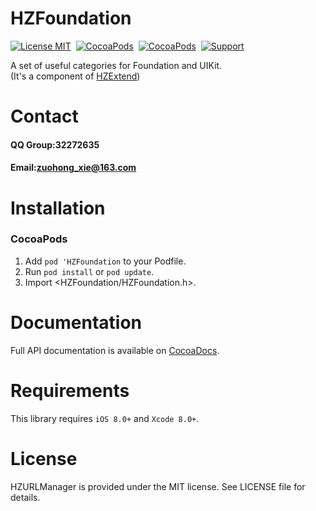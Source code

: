 HZFoundation
==============

[![License MIT](https://img.shields.io/badge/license-MIT-green.svg?style=flat)](https://raw.githubusercontent.com/GeniusBrother/HZFoundation/master/LICENSE)&nbsp;
[![CocoaPods](https://img.shields.io/cocoapods/v/HZFoundation.svg?style=flat)](http://cocoapods.org/pods/HZFoundation)&nbsp;
[![CocoaPods](http://img.shields.io/cocoapods/p/HZFoundation.svg?style=flat)](http://cocoadocs.org/docsets/HZFoundation)&nbsp;
[![Support](https://img.shields.io/badge/support-iOS%208%2B%20-blue.svg?style=flat)](https://www.apple.com/nl/ios/)&nbsp;

A set of useful categories for Foundation and UIKit.<br/>
(It's a component of [HZExtend](https://github.com/GeniusBrother/HZExtend))

Contact
==============
#### QQ Group:32272635
#### Email:zuohong_xie@163.com

Installation
==============
### CocoaPods

1. Add `pod 'HZFoundation` to your Podfile.
2. Run `pod install` or `pod update`.
3. Import \<HZFoundation/HZFoundation.h\>.

Documentation
==============
Full API documentation is available on [CocoaDocs](http://cocoadocs.org/docsets/HZFoundation/).<br/>

Requirements
==============
This library requires `iOS 8.0+` and `Xcode 8.0+`.

License
==============
HZURLManager is provided under the MIT license. See LICENSE file for details.
